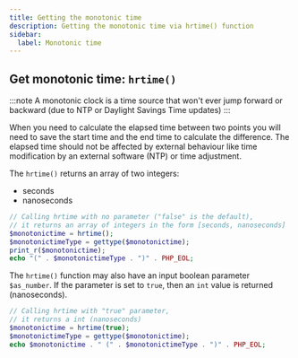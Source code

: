 ```yaml
---
title: Getting the monotonic time
description: Getting the monotonic time via hrtime() function
sidebar:
  label: Monotonic time
---
```


## Get monotonic time: `hrtime()`

:::note
A monotonic clock is a time source that won't ever jump forward or backward (due to NTP or Daylight Savings Time updates)
:::

When you need to calculate the elapsed time between two points you will need to save the start time and the end time to calculate the difference. The elapsed time should not be affected by external behaviour like time modification by an external software (NTP) or time adjustment.

The `hrtime()` returns an array of two integers:
- seconds
- nanoseconds

```php
// Calling hrtime with no parameter ("false" is the default),
// it returns an array of integers in the form [seconds, nanoseconds]
$monotonictime = hrtime();
$monotonictimeType = gettype($monotonictime);
print_r($monotonictime);
echo "(" . $monotonictimeType . ")" . PHP_EOL;
```

The `hrtime()` function may also have an input boolean parameter `$as_number`. If the parameter is set to `true`, then an `int` value is returned (nanoseconds).

```php
// Calling hrtime with "true" parameter,
// it returns a int (nanoseconds)
$monotonictime = hrtime(true);
$monotonictimeType = gettype($monotonictime);
echo $monotonictime . " (" . $monotonictimeType . ")" . PHP_EOL;
```
